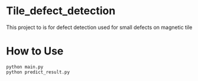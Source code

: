 # Tile_defect_detection
This project to is for defect detection used for small defects on magnetic tile

# How to Use

```
python main.py
python predict_result.py
```


